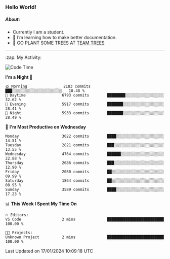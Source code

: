 ### Hello World!

##### About:
- Currently I am a student.
- 🌱 I’m learning how to make better documentation.
- 🌱 GO PLANT SOME TREES AT [TEAM TREES](https://teamtrees.org/)

---
  <summary>:zap: My Activity:</summary>
  
<!--START_SECTION:waka-->
![Code Time](http://img.shields.io/badge/Code%20Time-1%2C268%20hrs%2028%20mins-blue)

**I'm a Night 🦉** 

```text
🌞 Morning                2183 commits        ███░░░░░░░░░░░░░░░░░░░░░░   10.48 % 
🌆 Daytime                6793 commits        ████████░░░░░░░░░░░░░░░░░   32.62 % 
🌃 Evening                5917 commits        ███████░░░░░░░░░░░░░░░░░░   28.41 % 
🌙 Night                  5933 commits        ███████░░░░░░░░░░░░░░░░░░   28.49 % 
```
📅 **I'm Most Productive on Wednesday** 

```text
Monday                   3022 commits        ████░░░░░░░░░░░░░░░░░░░░░   14.51 % 
Tuesday                  2821 commits        ███░░░░░░░░░░░░░░░░░░░░░░   13.55 % 
Wednesday                4764 commits        ██████░░░░░░░░░░░░░░░░░░░   22.88 % 
Thursday                 2686 commits        ███░░░░░░░░░░░░░░░░░░░░░░   12.90 % 
Friday                   2080 commits        ██░░░░░░░░░░░░░░░░░░░░░░░   09.99 % 
Saturday                 1864 commits        ██░░░░░░░░░░░░░░░░░░░░░░░   08.95 % 
Sunday                   3589 commits        ████░░░░░░░░░░░░░░░░░░░░░   17.23 % 
```


📊 **This Week I Spent My Time On** 

```text
🔥 Editors: 
VS Code                  2 mins              █████████████████████████   100.00 % 

🐱‍💻 Projects: 
Unknown Project          2 mins              █████████████████████████   100.00 % 
```


 Last Updated on 17/01/2024 10:09:18 UTC
<!--END_SECTION:waka-->
